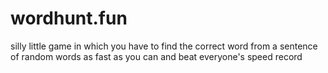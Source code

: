 # wordhunt.fun
silly little game in which you have to find the correct word from a sentence of random words as fast as you can and beat everyone's speed record
